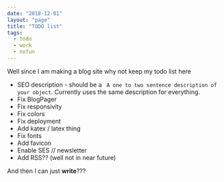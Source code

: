 ```yaml
---
date: "2018-12-01"
layout: "page"
title: "TODO list"
tags:
  - todo
  - work
  - nofun
---
```


Well since I am making a blog site why not keep my todo list here

* SEO description - should be a ` A one to two sentence description of your object`. Currently uses the same description for everything.
* Fix BlogPager
* Fix responsivity
* Fix colors
* Fix deployment
* Add katex / latex thing
* Fix fonts
* Add favicon
* Enable SES // newsletter
* Add RSS?? (well not in near future)

And then I can just **write**???